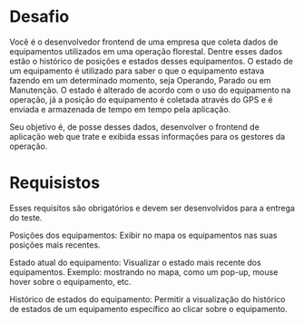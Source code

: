 # Desafio
Você é o desenvolvedor frontend de uma empresa que coleta dados de equipamentos utilizados em uma operação florestal. Dentre esses dados estão o histórico de posições e estados desses equipamentos. O estado de um equipamento é utilizado para saber o que o equipamento estava fazendo em um determinado momento, seja Operando, Parado ou em Manutenção. O estado é alterado de acordo com o uso do equipamento na operação, já a posição do equipamento é coletada através do GPS e é enviada e armazenada de tempo em tempo pela aplicação.

Seu objetivo é, de posse desses dados, desenvolver o frontend de aplicação web que trate e exibida essas informações para os gestores da operação.

# Requisistos
Esses requisitos são obrigatórios e devem ser desenvolvidos para a entrega do teste.

Posições dos equipamentos: Exibir no mapa os equipamentos nas suas posições mais recentes.

Estado atual do equipamento: Visualizar o estado mais recente dos equipamentos. Exemplo: mostrando no mapa, como um pop-up, mouse hover sobre o equipamento, etc.

Histórico de estados do equipamento: Permitir a visualização do histórico de estados de um equipamento específico ao clicar sobre o equipamento.
